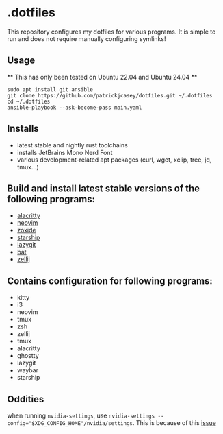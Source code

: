 # .dotfiles

This repository configures my dotfiles for various programs. It is simple to run and does not require manually configuring symlinks!

## Usage

** This has only been tested on Ubuntu 22.04 and Ubuntu 24.04 **

```
sudo apt install git ansible
git clone https://github.com/patrickjcasey/dotfiles.git ~/.dotfiles
cd ~/.dotfiles
ansible-playbook --ask-become-pass main.yaml
```

## Installs

- latest stable and nightly rust toolchains
- installs JetBrains Mono Nerd Font
- various development-related apt packages (curl, wget, xclip, tree, jq, tmux...)

## Build and install latest stable versions of the following programs:

- [alacritty](https://github.com/alacritty/alacritty)
- [neovim](https://github.com/neovim/neovim)
- [zoxide](https://github.com/ajeetdsouza/zoxide)
- [starship](https://github.com/starship/starship)
- [lazygit](https://github.com/jesseduffield/lazygit)
- [bat](https://github.com/sharkdp/bat)
- [zellij](https://github.com/zellij-org/zellij)

## Contains configuration for following programs:

- kitty
- i3
- neovim
- tmux
- zsh
- zellij
- tmux
- alacritty
- ghostty
- lazygit
- waybar
- starship

## Oddities

when running `nvidia-settings`, use `nvidia-settings --config="$XDG_CONFIG_HOME"/nvidia/settings`. This is because of this [issue](https://github.com/NVIDIA/nvidia-settings/issues/30)
